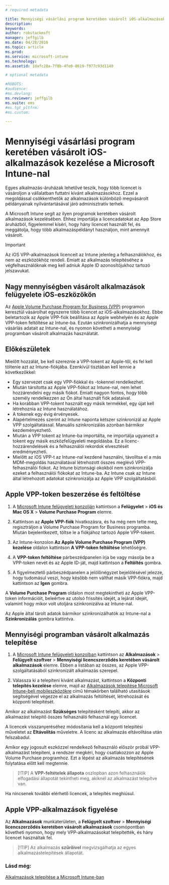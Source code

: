 ```yaml
---
# required metadata

title: Mennyiségi vásárlási program keretében vásárolt iOS-alkalmazások kezelése| Microsoft Intune
description:
keywords:
author: robstackmsft
manager: jeffgilb
ms.date: 04/28/2016
ms.topic: article
ms.prod:
ms.service: microsoft-intune
ms.technology:
ms.assetid: 1dafc28a-7f8b-4fe0-8619-f977c93d1140

# optional metadata

#ROBOTS:
#audience:
#ms.devlang:
ms.reviewer: jeffgilb
ms.suite: ems
#ms.tgt_pltfrm:
#ms.custom:

---
```


# Mennyiségi vásárlási program keretében vásárolt iOS-alkalmazások kezelése a Microsoft Intune-nal
Egyes alkalmazás-áruházak lehetővé teszik, hogy több licencet is vásároljon a vállalatban futtatni kívánt alkalmazásokhoz. Ezzel a megoldással csökkenthetők az alkalmazások különböző megvásárolt példányainak nyilvántartásával járó adminisztratív terhek.

A Microsoft Intune segít az ilyen programok keretében vásárolt alkalmazások kezelésében. Ehhez importálja a licencadatokat az App Store áruházból, figyelemmel kíséri, hogy hány licencet használt fel, és meggátolja, hogy több alkalmazáspéldányt használjon, mint amennyit vásárolt.

> [!Important]
> Az iOS VPP-alkalmazások licenceit az Intune jelenleg a felhasználókhoz, és nem az eszközökhöz rendeli. Emiatt az alkalmazás telepítéséhez a végfelhasználóknak meg kell adniuk Apple ID azonosítójukhoz tartozó jelszavukat.

## Nagy mennyiségben vásárolt alkalmazások felügyelete iOS-eszközökön
Az [Apple Volume Purchase Program for Business (VPP)](http://www.apple.com/business/vpp/) programon keresztül vásárolhat egyszerre több licencet az iOS-alkalmazásokhoz. Ebbe beletartozik az Apple VPP-fiók beállítása az Apple webhelyén és az Apple VPP-token feltöltése az Intune-ba.  Ezután szinkronizálhatja a mennyiségi vásárlás adatait az Intune-nal, és nyomon követheti a mennyiségi programban vásárolt alkalmazás használatát.

## Előkészületek
Mielőtt hozzálát, be kell szereznie a VPP-tokent az Apple-től, és fel kell töltenie azt az Intune-fiókjába. Ezenkívül tisztában kell lennie a következőkkel:

* Egy szervezet csak egy VPP-fiókkal és -tokennel rendelkezhet.
* Miután társította az Apple VPP-fiókot az Intune-nal, nem lehet hozzárendelni egy másik fiókot. Emiatt nagyon fontos, hogy több személy rendelkezzen az Ön által használt fiók adataival.
* Ha korábban VPP-tokent használt egy másik termékkel, egy újat kell létrehoznia az Intune használatához.
* A tokenek egy évig érvényesek.
* Alapértelmezés szerint az Intune naponta kétszer szinkronizál az Apple VPP szolgáltatással. Manuális szinkronizálás azonban bármikor kezdeményezhető.
* Miután a VPP tokent az Intune-ba importálta, ne importálja ugyanezt a tokent egy másik eszközfelügyeleti megoldásba. Ez a licenc-hozzárendelések és a felhasználói rekordok elvesztését eredményezheti.
* Mielőtt az iOS VPP-t az Intune-nal kezdené használni, távolítsa el a más MDM-megoldás használatával létrehozott összes meglévő VPP-felhasználói fiókot. Az Intune biztonsági okokból nem szinkronizálja ezeket a felhasználói fiókokat az Intune-ba. Az Intune csak az Intune által létrehozott adatokat szinkronizálja az Apple VPP szolgáltatásból. 

## Apple VPP-token beszerzése és feltöltése

1.  A [Microsoft Intune felügyeleti konzolján](https://manage.microsoft.com) kattintson a **Felügyelet** &gt; **iOS és Mac OS X** &gt; **Volume Purchase Program** elemre.

2.  Kattintson az **Apple VPP-fiók** hivatkozásra, és ha még nem tette meg, regisztráljon a Volume Purchase Program for Business programba. Miután bejelentkezett, töltse le a fiókjához tartozó Apple VPP-tokent.

3.  Az Intune-konzolon **Az Apple Volume Purchase Program (VPP) kezelése** oldalon kattintson **A VPP-token feltöltése** lehetőségre.

4.  A **VPP-token feltöltése** párbeszédpanelen írja be vagy másolja be a VPP-token nevét és az Apple ID-ját, majd kattintson a **Feltöltés** gombra.

5.  A figyelmeztető párbeszédpanelen a jelölőnégyzet bejelölésével jelezze, hogy tudomásul veszi, hogy később nem válthat másik VPP-fiókra, majd kattintson az **Igen** gombra.

A **Volume Purchase Program** oldalon most megtekintheti az Apple VPP-token információit, beleértve az utolsó frissítés idejét, a lejárat idejét, valamint hogy mikor volt utoljára szinkronizálva az Intune-nal.

Az Apple által tárolt adatok bármikor szinkronizálhatók az Intune-nal a **Szinkronizálás** gombra kattintva.

## Mennyiségi programban vásárolt alkalmazás telepítése

1.  A [Microsoft Intune felügyeleti konzolban](https://manage.microsoft.com) kattintson az **Alkalmazások** &gt; **Felügyelt szoftver** &gt; **Mennyiségi licencszerződés keretében vásárolt alkalmazások** elemre. Ebben a listában az összes, az Apple VPP-szolgáltatásából szinkronizált alkalmazás szerepel.

2.  Válassza ki a telepíteni kívánt alkalmazást, kattintson a **Központi telepítés kezelése** elemre, majd az [Alkalmazások telepítése Microsoft Intune-beli mobileszközökre](deploy-apps-in-microsoft-intune.md) című témakörben található utasítások segítségével végezze el az alkalmazás feltöltését, létrehozását és központi telepítését.

Amikor az alkalmazást **Szükséges** telepítésként telepíti, akkor az alkalmazást telepítő összes felhasználó felhasznál egy licencet.

A licencek visszanyeréséhez módosítania kell a központi telepítési műveletet az **Eltávolítás** műveletre. A licenc az alkalmazás eltávolítása után felszabadul.

Amikor egy jogosult eszközzel rendelkező felhasználó először próbál VPP-alkalmazást telepíteni, a rendszer megkéri, hogy csatlakozzon az Apple Volume Purchase programhoz. Ezt a lépést az alkalmazás telepítésének folytatása előtt kell megtennie.

> [!TIP] A **VPP-feltételek állapota** oszlopban azon felhasználók elfogadási állapotát tekintheti meg, akiknél az alkalmazást telepítve van.

Ha nincsenek további elérhető licencek, a telepítés meghiúsul.

## Apple VPP-alkalmazások figyelése
Az **Alkalmazások** munkaterületen, a **Felügyelt szoftver** &gt; **Mennyiségi licencszerződés keretében vásárolt alkalmazások** csomópontban követheti nyomon, hogy mely VPP-alkalmazásokat telepítették, és hány licencet használtak fel.

> [!TIP] Az alkalmazás **szűrőivel** megvizsgálhatja az egyes alkalmazástelepítések állapotát.

### Lásd még:
[Alkalmazások telepítése a Microsoft Intune-ban](deploy-apps-in-microsoft-intune.md)



<!--HONumber=Jun16_HO1-->


